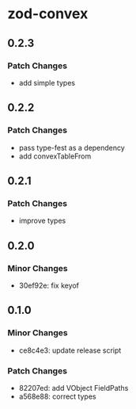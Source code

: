 # zod-convex

## 0.2.3

### Patch Changes

- add simple types

## 0.2.2

### Patch Changes

- pass type-fest as a dependency
- add convexTableFrom

## 0.2.1

### Patch Changes

- improve types

## 0.2.0

### Minor Changes

- 30ef92e: fix keyof

## 0.1.0

### Minor Changes

- ce8c4e3: update release script

### Patch Changes

- 82207ed: add VObject FieldPaths
- a568e88: correct types

